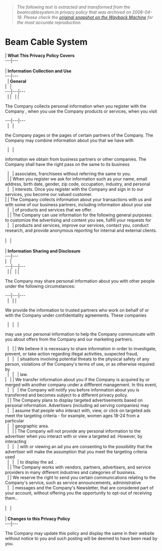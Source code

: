 > *The following text is extracted and transformed from the beamcablesystem.in privacy policy that was archived on 2008-04-18. Please check the [original snapshot on the Wayback Machine](https://web.archive.org/web/20080418233009id_/http%3A//www.beamcablesystem.in/html/privacypolicy.html) for the most accurate reproduction.*

# Beam Cable System

| **What This Privacy Policy Covers**  
---|---  
   
| **Information Collection and Use**  
---|---  
  |  **General**  
|   |   
---|---|---  
  |  |   |  | 

The Company collects personal information when you register with the Company , when you use the Company products or services, when you visit   
  
---|---|---  
  |   | 

the Company pages or the pages of certain partners of the Company. The Company may combine information about you that we have with  
  
  |   | 

information we obtain from business partners or other companies. The Company shall have the right pass on the same to its business   
  
  |   | associates, franchisees without referring the same to you.   
  |  | When you register we ask for information such as your name, email address, birth date, gender, zip code, occupation, industry, and personal   
  |   | interests. Once you register with the Company and sign in to our services, you become our valued customer.   
|  | The Company collects information about your transactions with us and with some of our business partners, including information about your use   
  |   | of products and services that we offer.   
  |  | The Company can use information for the following general purposes: to customize the advertising and content you see, fulfill your requests for   
  |   | products and services, improve our services, contact you, conduct research, and provide anonymous reporting for internal and external clients.   
   
|   |   
   
| **Information Sharing and Disclosure**  
---|---  
|   |   
---|---|---  
  |  |   |  | 

The Company may share personal information about you with other people under the following circumstances:   
  
---|---|---  
  |   |  | 

We provide the information to trusted partners who work on behalf of or with the Company under confidentiality agreements. These companies   
  
  |   |   | 

may use your personal information to help the Company communicate with you about offers from the Company and our marketing partners.   
  
  |   |  | We believe it is necessary to share information in order to investigate, prevent, or take action regarding illegal activities, suspected fraud,  
  |   |   | situations involving potential threats to the physical safety of any person, violations of the Company's terms of use, or as otherwise required by   
  |   |   | law.  
|   |  | We transfer information about you if the Company is acquired by or merged with another company under a diffferent management. In this event,   
  |   |   | the Company will notify you before information about you is transferred and becomes subject to a different privacy policy.   
  |  | The Company plans to display targeted advertisements based on personal information. Advertisers (including ad serving companies) may   
  |   |  assume that people who interact with, view, or click on targeted ads meet the targeting criteria - for example, women ages 18-24 from a particular  
  |   | geographic area.   
  |   |  | The Company will not provide any personal information to the advertiser when you interact with or view a targeted ad. However, by interacting   
  |   |   | with or viewing an ad you are consenting to the possibility that the advertiser will make the assumption that you meet the targeting criteria used   
  |   |   | to display the ad. .   
  |  | The Company works with vendors, partners, advertisers, and service providers in many different industries and categories of business.   
  |  | We reserve the right to send you certain communications relating to the Company's service, such as service announcements, administrative   
  |   | messages and the Company's Newsletter, that are considered part of your account, without offering you the opportunity to opt-out of receiving them..  
   
|   |   
   
| **Changes to this Privacy Policy**  
---|---  
  
The Company may update this policy and display the same in their website without notice to you and such posting will be deemed to have been read by you. 
